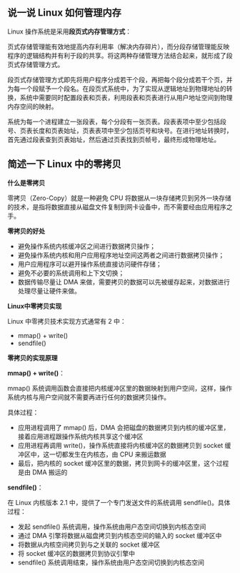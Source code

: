 ## 说一说 Linux 如何管理内存

Linux 操作系统是采用**段页式内存管理方式**：

页式存储管理能有效地提高内存利用率（解决内存碎片），而分段存储管理能反映程序的逻辑结构并有利于段的共享。将这两种存储管理方法结合起来，就形成了段页式存储管理方式。

段页式存储管理方式即先将用户程序分成若干个段，再把每个段分成若干个页，并为每一个段赋予一个段名。在段页式系统中，为了实现从逻辑地址到物理地址的转换，系统中需要同时配置段表和页表，利用段表和页表进行从用户地址空间到物理内存空间的映射。

系统为每一个进程建立一张段表，每个分段有一张页表。段表表项中至少包括段号、页表长度和页表始址，页表表项中至少包括页号和块号。在进行地址转换时，首先通过段表查到页表始址，然后通过页表找到页帧号，最终形成物理地址。

## 简述一下 Linux 中的零拷贝

**什么是零拷贝**

零拷贝（Zero-Copy）就是一种避免 CPU 将数据从一块存储拷贝到另外一块存储的技术，是指将数据直接从磁盘文件复制到网卡设备中，而不需要经由应用程序之手。

**零拷贝的好处**

- 避免操作系统内核缓冲区之间进行数据拷贝操作；
- 避免操作系统内核和用户应用程序地址空间这两者之间进行数据拷贝操作；
- 用户应用程序可以避开操作系统直接访问硬件存储；
- 避免不必要的系统调用和上下文切换；
- 数据传输尽量让 DMA 来做，需要拷贝的数据可以先被缓存起来，对数据进行处理尽量让硬件来做。

**Linux中零拷贝实现**

Linux 中零拷贝技术实现方式通常有 2 中：

- mmap() + write()
- sendfile()

**零拷贝的实现原理**

**mmap() + write()**：

mmap() 系统调用函数会直接把内核缓冲区里的数据映射到用户空间，这样，操作系统内核与用户空间就不需要再进行任何的数据拷贝操作。

具体过程：

- 应用进程调用了 mmap() 后，DMA 会把磁盘的数据拷贝到内核的缓冲区里，接着应用进程跟操作系统内核共享这个缓冲区
- 应用进程再调用 write()，操作系统直接将内核缓冲区的数据拷贝到 socket 缓冲区中，这一切都发生在内核态，由 CPU 来搬运数据
- 最后，把内核的 socket 缓冲区里的数据，拷贝到网卡的缓冲区里，这个过程是由 DMA 搬运的

**sendfile()**：

在 Linux 内核版本 2.1 中，提供了一个专门发送文件的系统调用 sendfile()。具体过程：

- 发起 sendfile() 系统调用，操作系统由用户态空间切换到内核态空间
- 通过 DMA 引擎将数据从磁盘拷贝到内核态空间的输入的 socket 缓冲区中
- 将数据从内核空间拷贝到与之关联的 socket 缓冲区
- 将 socket 缓冲区的数据拷贝到协议引擎中
- sendfile() 系统调用结束，操作系统由用户态空间切换到内核态空间



